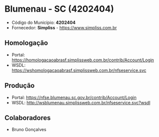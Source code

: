 # Blumenau - SC (4202404)

 - Código do Município: **4202404**
 - Fornecedor: **Simpliss** - https://www.simpliss.com.br

## Homologação

 - Portal: https://homologacaoabrasf.simplissweb.com.br/contrib/Account/Login
 - WSDL: https://wshomologacaoabrasf.simplissweb.com.br/nfseservice.svc

## Produção

 - Portal: https://nfse.blumenau.sc.gov.br/contrib/Account/Login
 - WSDL: http://wsblumenau.simplissweb.com.br/nfseservice.svc?wsdl

## Colaboradores

 - Bruno Gonçalves